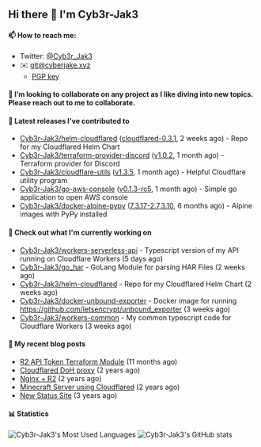 ## Hi there 👋 I'm Cyb3r-Jak3

#### 📫 How to reach me:
  - Twitter: [@Cyb3r_Jak3](https://twitter.com/Cyb3r_Jak3)
  - ✉️ git@cyberjake.xyz
    - [PGP key](https://gist.githubusercontent.com/Cyb3r-Jak3/d1068b61b50239b171faf018a0269f67/raw/b876db002e6b0630795382c0b9134771ffa5fe3a/cyb3rjak3@pm.me.asc)


#### 👯 I’m looking to collaborate on any project as I like diving into new topics. Please reach out to me to collaborate.


#### 🔭 Latest releases I've contributed to

- [Cyb3r-Jak3/helm-cloudflared](https://github.com/Cyb3r-Jak3/helm-cloudflared) ([cloudflared-0.3.1](https://github.com/Cyb3r-Jak3/helm-cloudflared/releases/tag/cloudflared-0.3.1), 2 weeks ago) - Repo for my Cloudflared Helm Chart
- [Cyb3r-Jak3/terraform-provider-discord](https://github.com/Cyb3r-Jak3/terraform-provider-discord) ([v1.0.2](https://github.com/Cyb3r-Jak3/terraform-provider-discord/releases/tag/v1.0.2), 1 month ago) - Terraform provider for Discord
- [Cyb3r-Jak3/cloudflare-utils](https://github.com/Cyb3r-Jak3/cloudflare-utils) ([v1.3.5](https://github.com/Cyb3r-Jak3/cloudflare-utils/releases/tag/v1.3.5), 1 month ago) - Helpful Cloudflare utility program 
- [Cyb3r-Jak3/go-aws-console](https://github.com/Cyb3r-Jak3/go-aws-console) ([v0.1.3-rc5](https://github.com/Cyb3r-Jak3/go-aws-console/releases/tag/v0.1.3-rc5), 1 month ago) - Simple go application to open AWS console
- [Cyb3r-Jak3/docker-alpine-pypy](https://github.com/Cyb3r-Jak3/docker-alpine-pypy) ([7.3.17-2.7,3.10](https://github.com/Cyb3r-Jak3/docker-alpine-pypy/releases/tag/7.3.17-2.7%2C3.10), 6 months ago) - Alpine images with PyPy installed

#### 👷 Check out what I'm currently working on

- [Cyb3r-Jak3/workers-serverless-api](https://github.com/Cyb3r-Jak3/workers-serverless-api) - Typescript version of my API running on Cloudflare Workers (5 days ago)
- [Cyb3r-Jak3/go_har](https://github.com/Cyb3r-Jak3/go_har) - GoLang Module for parsing HAR Files (2 weeks ago)
- [Cyb3r-Jak3/helm-cloudflared](https://github.com/Cyb3r-Jak3/helm-cloudflared) - Repo for my Cloudflared Helm Chart (2 weeks ago)
- [Cyb3r-Jak3/docker-unbound-exporter](https://github.com/Cyb3r-Jak3/docker-unbound-exporter) - Docker image for running https://github.com/letsencrypt/unbound_exporter (3 weeks ago)
- [Cyb3r-Jak3/workers-common](https://github.com/Cyb3r-Jak3/workers-common) - My common typescript code for Cloudflare Workers (3 weeks ago)

#### 📜 My recent blog posts

- [R2 API Token Terraform Module](https://blog.cyberjake.xyz/post/2024-03-19-cloudflare-r2-terraform/) (11 months ago)
- [Cloudflared DoH proxy](https://blog.cyberjake.xyz/post/2023-02-17-cloudflared-doh/) (2 years ago)
- [Nginx &#43; R2](https://blog.cyberjake.xyz/post/2022-10-01-nginx-proxy-r2/) (2 years ago)
- [Minecraft Server using Cloudflared](https://blog.cyberjake.xyz/post/2022-03-26-cloudflared-minecraft/) (2 years ago)
- [New Status Site](https://blog.cyberjake.xyz/post/2021-09-27-status-site/) (3 years ago)


#### 📊 Statistics
![Cyb3r-Jak3's Most Used Languages](https://github-readme-stats.vercel.app/api/top-langs/?username=Cyb3r-Jak3&theme=cobalt&hide=css,html,scss)
![Cyb3r-Jak3's GitHub stats](https://github-readme-stats.vercel.app/api?username=Cyb3r-Jak3&count_private=true&show_icons=true&theme=cobalt&line_height=40)
